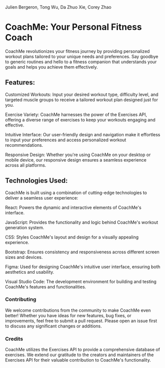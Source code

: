 Julien Bergeron, Tong Wu, Da Zhuo Xie, Corey Zhao

# CoachMe: Your Personal Fitness Coach
CoachMe revolutionizes your fitness journey by providing personalized workout plans tailored to your unique needs and preferences. Say goodbye to generic routines and hello to a fitness companion that understands your goals and helps you achieve them effectively.

## Features:
Customized Workouts: Input your desired workout type, difficulty level, and targeted muscle groups to receive a tailored workout plan designed just for you.

Exercise Variety: CoachMe harnesses the power of the Exercises API, offering a diverse range of exercises to keep your workouts engaging and effective.

Intuitive Interface: Our user-friendly design and navigation make it effortless to input your preferences and access personalized workout recommendations.

Responsive Design: Whether you're using CoachMe on your desktop or mobile device, our responsive design ensures a seamless experience across all platforms.

## Technologies Used:
CoachMe is built using a combination of cutting-edge technologies to deliver a seamless user experience:

React: Powers the dynamic and interactive elements of CoachMe's interface.

JavaScript: Provides the functionality and logic behind CoachMe's workout generation system.

CSS: Styles CoachMe's layout and design for a visually appealing experience.

Bootstrap: Ensures consistency and responsiveness across different screen sizes and devices.

Figma: Used for designing CoachMe's intuitive user interface, ensuring both aesthetics and usability.

Visual Studio Code: The development environment for building and testing CoachMe's features and functionalities.

### Contributing
We welcome contributions from the community to make CoachMe even better! Whether you have ideas for new features, bug fixes, or improvements, feel free to submit a pull request. Please open an issue first to discuss any significant changes or additions.

### Credits
CoachMe utilizes the Exercises API to provide a comprehensive database of exercises. We extend our gratitude to the creators and maintainers of the Exercises API for their valuable contribution to CoachMe's functionality.

